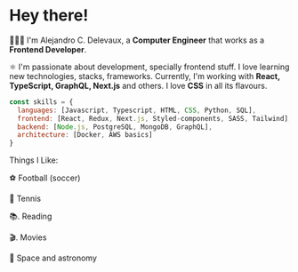 # Hey there!

👨🏻‍💻 I'm Alejandro C. Delevaux, a **Computer Engineer** that works as a **Frontend Developer**.

⚛️ I'm passionate about development, specially frontend stuff. I love learning new technologies, stacks, frameworks. Currently, I'm working with **React, TypeScript, GraphQL, Next.js** and others. I love **CSS** in all its flavours.

```javascript
const skills = {
  languages: [Javascript, Typescript, HTML, CSS, Python, SQL],
  frontend: [React, Redux, Next.js, Styled-components, SASS, Tailwind],
  backend: [Node.js, PostgreSQL, MongoDB, GraphQL],
  architecture: [Docker, AWS basics]
}
```
Things I Like:

  ⚽  Football (soccer)
  
  🎾  Tennis
  
  📚. Reading
  
  🎬. Movies
  
  🚀  Space and astronomy
